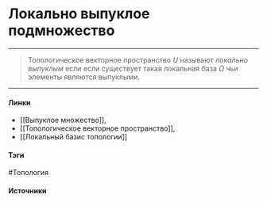 # Локально выпуклое подмножество
***
>Топологическое векторное пространство $U$ называют *локально выпуклым* если если существует такая локальная база $\Omega$ чьи элементы являются выпуклыми.
***
#### Линки
- [[Выпуклое множество]],
- [[Топологическое векторное пространство]],
- [[Локальный базис топологии]]
#### Тэги
 #Топология 
#### Источники